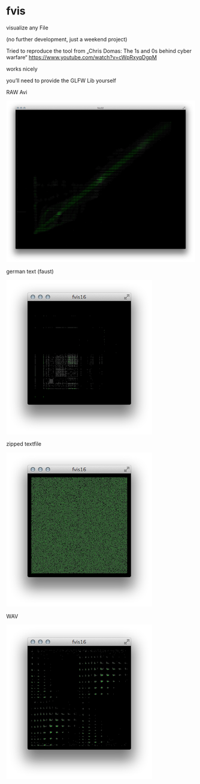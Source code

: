 fvis
====

visualize any File

(no further development, just a weekend project)

Tried to reproduce the tool from „Chris Domas: The 1s and 0s behind
cyber warfare“
https://www.youtube.com/watch?v=cWpRxyqDgpM

works nicely

you’ll need to provide the GLFW Lib yourself


RAW Avi

![alt tag](https://raw.githubusercontent.com/Fredmf/fvis/master/example/raw.png)


german text (faust)

![alt tag](https://raw.githubusercontent.com/Fredmf/fvis/master/example/txt.png)


zipped textfile

![alt tag](https://raw.githubusercontent.com/Fredmf/fvis/master/example/txtzip.png)


WAV

![alt tag](https://raw.githubusercontent.com/Fredmf/fvis/master/example/wav.png)

